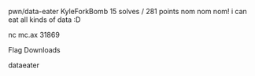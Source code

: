 pwn/data-eater
KyleForkBomb
15 solves / 281 points
nom nom nom! i can eat all kinds of data :D

nc mc.ax 31869

Flag
Downloads

dataeater
